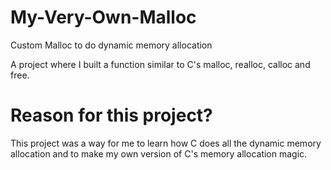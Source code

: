 # My-Very-Own-Malloc
Custom Malloc to do dynamic memory allocation


A project where I built a function similar to C's malloc, realloc, calloc and free. 


# Reason for this project?

This project was a way for me to learn how C does all the dynamic memory allocation and to make my own version of C's memory allocation magic.

